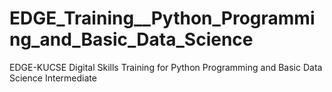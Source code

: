 # EDGE_Training__Python_Programming_and_Basic_Data_Science
EDGE-KUCSE Digital Skills Training for Python Programming and Basic Data Science Intermediate
